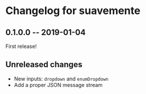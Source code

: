 # Changelog for suavemente

## 0.1.0.0  --  2019-01-04

First release!

## Unreleased changes

- New inputs: `dropdown` and `enumDropdown`
- Add a proper JSON message stream

